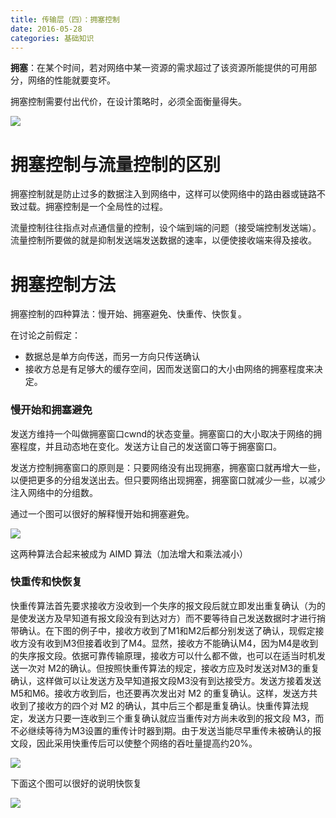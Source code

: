 ```yaml
---
title: 传输层（四）：拥塞控制
date: 2016-05-28
categories: 基础知识
---
```


**拥塞**：在某个时间，若对网络中某一资源的需求超过了该资源所能提供的可用部分，网络的性能就要变坏。

拥塞控制需要付出代价，在设计策略时，必须全面衡量得失。

![](http://7xrvqe.com1.z0.glb.clouddn.com/16-5-28/93162110.jpg)

# 拥塞控制与流量控制的区别

拥塞控制就是防止过多的数据注入到网络中，这样可以使网络中的路由器或链路不致过载。拥塞控制是一个全局性的过程。

流量控制往往指点对点通信量的控制，设个端到端的问题（接受端控制发送端）。流量控制所要做的就是抑制发送端发送数据的速率，以便使接收端来得及接收。

# 拥塞控制方法

拥塞控制的四种算法：慢开始、拥塞避免、快重传、快恢复。

在讨论之前假定：

- 数据总是单方向传送，而另一方向只传送确认
- 接收方总是有足够大的缓存空间，因而发送窗口的大小由网络的拥塞程度来决定。

### 慢开始和拥塞避免

发送方维持一个叫做拥塞窗口cwnd的状态变量。拥塞窗口的大小取决于网络的拥塞程度，并且动态地在变化。发送方让自己的发送窗口等于拥塞窗口。

发送方控制拥塞窗口的原则是：只要网络没有出现拥塞，拥塞窗口就再增大一些，以便把更多的分组发送出去。但只要网络出现拥塞，拥塞窗口就减少一些，以减少注入网络中的分组数。

通过一个图可以很好的解释慢开始和拥塞避免。

![](http://7xrvqe.com1.z0.glb.clouddn.com/16-5-28/50074328.jpg)

这两种算法合起来被成为 AIMD 算法（加法增大和乘法减小）

### 快重传和快恢复

快重传算法首先要求接收方没收到一个失序的报文段后就立即发出重复确认（为的是使发送方及早知道有报文段没有到达对方）而不要等待自己发送数据时才进行捎带确认。在下图的例子中，接收方收到了M1和M2后都分别发送了确认，现假定接收方没有收到M3但接着收到了M4。显然，接收方不能确认M4，因为M4是收到的失序报文段。依据可靠传输原理，接收方可以什么都不做，也可以在适当时机发送一次对 M2的确认。但按照快重传算法的规定，接收方应及时发送对M3的重复确认，这样做可以让发送方及早知道报文段M3没有到达接受方。发送方接着发送M5和M6。接收方收到后，也还要再次发出对 M2 的重复确认。这样，发送方共收到了接收方的四个对 M2 的确认，其中后三个都是重复确认。快重传算法规定，发送方只要一连收到三个重复确认就应当重传对方尚未收到的报文段 M3，而不必继续等待为M3设置的重传计时器到期。由于发送当能尽早重传未被确认的报文段，因此采用快重传后可以使整个网络的吞吐量提高约20%。

![](http://7xrvqe.com1.z0.glb.clouddn.com/16-5-28/44492421.jpg)

下面这个图可以很好的说明快恢复

![](http://7xrvqe.com1.z0.glb.clouddn.com/16-5-28/86930615.jpg)
